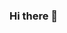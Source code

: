 ### Hi there 👋

<!--
**NidiaMacedo/NidiaMacedo** is a ✨ _special_ ✨ repository because its `README.md` (this file) appears on your GitHub profile.

Here are some ideas to get you started:

- 🔭 I am currently working in the production area of ​​the association of condominium owners
- 🌱 I am currently learning HTML, CSS, JAVASCRIP at Tecnolochicas PRO
- 👯 I am looking to collaborate in the Technology Industry as a web developer
- 🤔 I am looking for help with managing new web development frameworks
- 📫 How to contact me: ...
- 😄 Pronouns: Nidia or Macedo
- ⚡ Fun fact: I love dogs and new challenges
